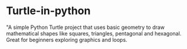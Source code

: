 # Turtle-in-python
"A simple Python Turtle project that uses basic geometry to draw mathematical shapes like squares, triangles, pentagonal and hexagonal. Great for beginners exploring graphics and loops.

